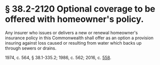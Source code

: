 # § 38.2-2120 Optional coverage to be offered with homeowner's policy.

<p>Any insurer who issues or delivers a new or renewal homeowner's insurance policy in this Commonwealth shall offer as an option a provision insuring against loss caused or resulting from water which backs up through sewers or drains.</p><p>1974, c. 564, § 38.1-335.2; 1986, c. 562; 2016, c. <a href='http://lis.virginia.gov/cgi-bin/legp604.exe?161+ful+CHAP0558'>558</a>.</p>